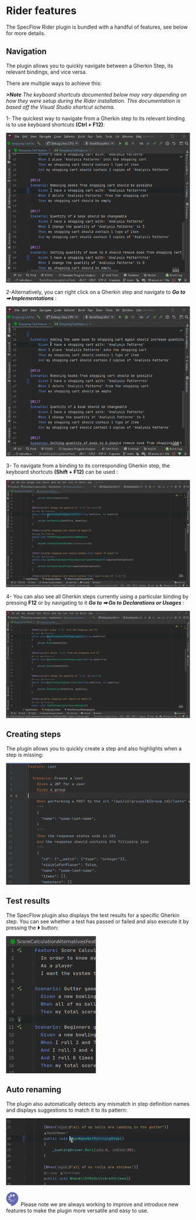 # Rider features

The SpecFlow Rider plugin is bundled with a handful of features, see below for more details.

## Navigation

The plugin allows you to quickly navigate between a Gherkin Step, its relevant bindings, and vice versa.

There are multiple ways to achieve this:

***>Note** The keyboard shortcuts documented below may vary depending on how they were setup during the Rider installation. This documentation is based off the Visual Studio shortcut schema.*

1- The quickest way to navigate from a Gherkin step to its relevant binding is to use keyboard shortcuts **(Ctrl + F12)**:

![Rider_nav1](../_static/images/rider_nav1.gif)

2-Alternatively, you can right click on a Gherkin step and navigate to ***Go to ➡ Implementations*** :

![Rider_nav2](../_static/images/rider_nav2.gif)

3- To navigate from a binding to its corresponding Gherkin step, the keyboard shortcuts **(Shift + F12)** can be used :

![Rider_nav3](../_static/images/rider_nav3.gif)

4- You can also see all Gherkin steps currently using a particular binding by pressing **F12** or by navigating to it ***Go to ➡ Go to Declarations or Usages*** :

![Rider_nav4](../_static/images/rider_nav4.gif)

## Creating steps

The plugin allows you to quickly create a step and also highlights when a step is missing:

![Rider_createstep](../_static/images/rider_createstep.gif)

## Test results

The SpecFlow plugin also displays the test results for a specific Gherkin step. You can see whether a test has passed or failed and also execute it by pressing the **⏵** button:

![Rider_results](../_static/images/rider_result.png)

## Auto renaming

The plugin also automatically detects any mismatch in step definition names and displays suggestions to match it to its pattern:

![Rider_match](../_static/images/rider_match.gif)


![Specflow logo](../_static/images/specflow_logov2.png) Please note we are always working to improve and introduce new features to make the plugin more versatile and easy to use.